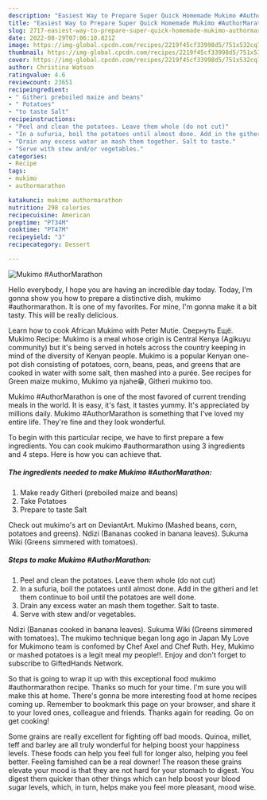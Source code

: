 ```yaml
---
description: "Easiest Way to Prepare Super Quick Homemade Mukimo #AuthorMarathon"
title: "Easiest Way to Prepare Super Quick Homemade Mukimo #AuthorMarathon"
slug: 2717-easiest-way-to-prepare-super-quick-homemade-mukimo-authormarathon
date: 2022-08-29T07:06:10.821Z
image: https://img-global.cpcdn.com/recipes/2219f45cf33998d5/751x532cq70/mukimo-authormarathon-recipe-main-photo.jpg
thumbnail: https://img-global.cpcdn.com/recipes/2219f45cf33998d5/751x532cq70/mukimo-authormarathon-recipe-main-photo.jpg
cover: https://img-global.cpcdn.com/recipes/2219f45cf33998d5/751x532cq70/mukimo-authormarathon-recipe-main-photo.jpg
author: Christina Watson
ratingvalue: 4.6
reviewcount: 23651
recipeingredient:
- " Githeri preboiled maize and beans"
- " Potatoes"
- "to taste Salt"
recipeinstructions:
- "Peel and clean the potatoes. Leave them whole (do not cut)"
- "In a sufuria, boil the potatoes until almost done. Add in the githeri and let them continue to boil until the potatoes are well done."
- "Drain any excess water an mash them together. Salt to taste."
- "Serve with stew and/or vegetables."
categories:
- Recipe
tags:
- mukimo
- authormarathon

katakunci: mukimo authormarathon 
nutrition: 298 calories
recipecuisine: American
preptime: "PT34M"
cooktime: "PT47M"
recipeyield: "3"
recipecategory: Dessert

---
```



![Mukimo #AuthorMarathon](https://img-global.cpcdn.com/recipes/2219f45cf33998d5/751x532cq70/mukimo-authormarathon-recipe-main-photo.jpg)

Hello everybody, I hope you are having an incredible day today. Today, I'm gonna show you how to prepare a distinctive dish, mukimo #authormarathon. It is one of my favorites. For mine, I'm gonna make it a bit tasty. This will be really delicious.

Learn how to cook African Mukimo with Peter Mutie. Свернуть Ещё. Mukimo Recipe: Mukimo is a meal whose origin is Central Kenya (Agikuyu community) but it&#39;s being served in hotels across the country keeping in mind of the diversity of Kenyan people. Mukimo is a popular Kenyan one-pot dish consisting of potatoes, corn, beans, peas, and greens that are cooked in water with some salt, then mashed into a purée. See recipes for Green maize mukimo, Mukimo ya njahe😁, Githeri mukimo too.

Mukimo #AuthorMarathon is one of the most favored of current trending meals in the world. It is easy, it's fast, it tastes yummy. It's appreciated by millions daily. Mukimo #AuthorMarathon is something that I've loved my entire life. They're fine and they look wonderful.


To begin with this particular recipe, we have to first prepare a few ingredients. You can cook mukimo #authormarathon using 3 ingredients and 4 steps. Here is how you can achieve that.

<!--inarticleads1-->

##### The ingredients needed to make Mukimo #AuthorMarathon:

1. Make ready  Githeri (preboiled maize and beans)
1. Take  Potatoes
1. Prepare to taste Salt


Check out mukimo&#39;s art on DeviantArt. Mukimo (Mashed beans, corn, potatoes and greens). Ndizi (Bananas cooked in banana leaves). Sukuma Wiki (Greens simmered with tomatoes). 

<!--inarticleads2-->

##### Steps to make Mukimo #AuthorMarathon:

1. Peel and clean the potatoes. Leave them whole (do not cut)
1. In a sufuria, boil the potatoes until almost done. Add in the githeri and let them continue to boil until the potatoes are well done.
1. Drain any excess water an mash them together. Salt to taste.
1. Serve with stew and/or vegetables.


Ndizi (Bananas cooked in banana leaves). Sukuma Wiki (Greens simmered with tomatoes). The mukimo technique began long ago in Japan My Love for Mukimono team is confomed by Chef Axel and Chef Ruth. Hey, Mukimo or mashed potatoes is a legit meal my people!!. Enjoy and don&#39;t forget to subscribe to GiftedHands Network. 

So that is going to wrap it up with this exceptional food mukimo #authormarathon recipe. Thanks so much for your time. I'm sure you will make this at home. There's gonna be more interesting food at home recipes coming up. Remember to bookmark this page on your browser, and share it to your loved ones, colleague and friends. Thanks again for reading. Go on get cooking!

Some grains are really excellent for fighting off bad moods. Quinoa, millet, teff and barley are all truly wonderful for helping boost your happiness levels. These foods can help you feel full for longer also, helping you feel better. Feeling famished can be a real downer! The reason these grains elevate your mood is that they are not hard for your stomach to digest. You digest them quicker than other things which can help boost your blood sugar levels, which, in turn, helps make you feel more pleasant, mood wise.
